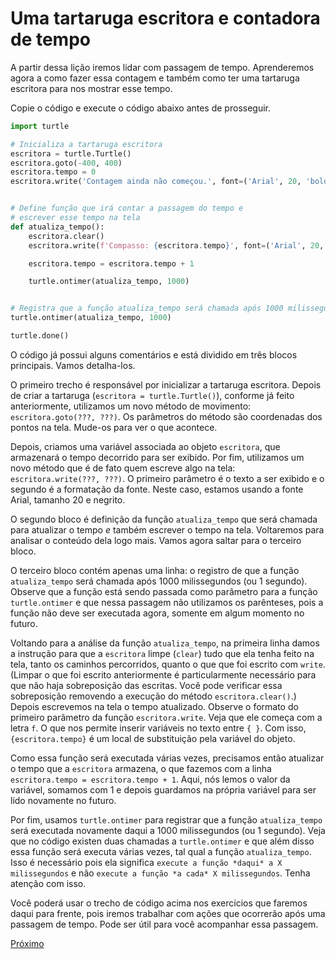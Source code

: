 # Uma tartaruga escritora e contadora de tempo

A partir dessa lição iremos lidar com passagem de tempo. Aprenderemos
agora a como fazer essa contagem e também como ter uma tartaruga escritora
para nos mostrar esse tempo.

Copie o código e execute o código abaixo antes de prosseguir.

```python linenums
import turtle

# Inicializa a tartaruga escritora
escritora = turtle.Turtle()
escritora.goto(-400, 400)
escritora.tempo = 0
escritora.write('Contagem ainda não começou.', font=('Arial', 20, 'bold'))


# Define função que irá contar a passagem do tempo e
# escrever esse tempo na tela
def atualiza_tempo():
    escritora.clear()
    escritora.write(f'Compasso: {escritora.tempo}', font=('Arial', 20, 'bold'))

    escritora.tempo = escritora.tempo + 1

    turtle.ontimer(atualiza_tempo, 1000)


# Registra que a função atualiza_tempo será chamada após 1000 milissegundos
turtle.ontimer(atualiza_tempo, 1000)

turtle.done()
```

O código já possui alguns comentários e está dividido em três blocos principais.
Vamos detalha-los.

O primeiro trecho é responsável por inicializar a tartaruga escritora.
Depois de criar a tartaruga (```escritora = turtle.Turtle()```), conforme já feito
anteriormente, utilizamos um novo método de movimento: ```escritora.goto(???, ???)```.
Os parâmetros do método são coordenadas dos pontos na tela. Mude-os para ver o que acontece.

Depois, criamos uma variável associada ao objeto `escritora`, que armazenará o tempo
decorrido para ser exibido. Por fim, utilizamos um novo método que é de fato quem escreve
algo na tela: ```escritora.write(???, ???)```. O primeiro parâmetro é o texto a ser exibido
e o segundo é a formatação da fonte. Neste caso, estamos usando a fonte Arial, tamanho 20
e negrito.

O segundo bloco é definição da função ```atualiza_tempo``` que será chamada para
atualizar o tempo *e* também escrever o tempo na tela. Voltaremos para analisar o
conteúdo dela logo mais. Vamos agora saltar para o terceiro bloco.

O terceiro bloco contém apenas uma linha: o registro de que a função
```atualiza_tempo``` será chamada após 1000 milissegundos (ou 1 segundo).
Observe que a função está sendo passada como parâmetro para a função ```turtle.ontimer```
e que nessa passagem não utilizamos os parênteses, pois a função não deve ser 
executada agora, somente em algum momento no futuro.

Voltando para a análise da função ```atualiza_tempo```, na primeira linha damos
a instrução para que a ```escritora``` limpe (```clear```) tudo que ela tenha
feito na tela, tanto os caminhos percorridos, quanto o que que foi escrito com
```write```. (Limpar o que foi escrito anteriormente é particularmente
necessário para que não haja sobreposição das escritas. Você pode verificar
essa sobreposição removendo a execução do método ```escritora.clear()```.)
Depois escrevemos na tela o tempo atualizado. Observe o formato do primeiro
parâmetro da função ```escritora.write```. Veja que ele começa com a letra `f`.
O que nos permite inserir variáveis no texto entre `{ }`. Com isso,
`{escritora.tempo}` é um local de substituição pela variável do objeto.

Como essa função será executada várias vezes, precisamos então atualizar o
tempo que a ```escritora``` armazena, o que fazemos com a linha
```escritora.tempo = escritora.tempo + 1```. Aqui, nós lemos o valor da variável,
somamos com 1 e depois guardamos na própria variável para ser lido novamente no futuro.

Por fim, usamos ```turtle.ontimer``` para registrar que a função
```atualiza_tempo``` será executada novamente daqui a 1000 milissegundos (ou 1 segundo).
Veja que no código existen duas chamadas a ```turtle.ontimer``` e que além disso essa
função será executa várias vezes, tal qual a função ```atualiza_tempo```. Isso é
necessário pois ela significa `execute a função *daqui* a X milissegundos` e não
`execute a função *a cada* X milissegundos`. Tenha atenção com isso.

Você poderá usar o trecho de código acima nos exercícios que faremos daqui para
frente, pois iremos trabalhar com ações que ocorrerão após uma passagem de
tempo. Pode ser útil para você acompanhar essa passagem.

[Próximo](03_????.md)
